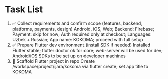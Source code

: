# Task List

1. ✅ Collect requirements and confirm scope (features, backend, platforms, payments, design)
Android, iOS, Web; Backend: Firebase; Payment: skip for now; Auth required only at checkout; Languages: Uzbek + Russian; App name: KOKOMA; proceed with full setup
2. ✅ Prepare Flutter dev environment (install SDK if needed)
Installed Flutter stable; flutter doctor ok for core; web-server will be used for dev; Android/iOS SDKs to be set up on developer machines
3. 🔄 Scaffold Flutter project in repo
Create /workspace/project/ijara/kokoma via flutter create; set app title to KOKOMA

